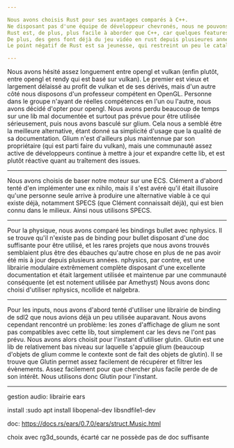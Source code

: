 ```yaml
---

Nous avons choisis Rust pour ses avantages comparés à C++.
Ne disposant pas d'une équipe de développeur chevronés, nous ne pouvons nous permettre de perdre du temps sur des erreures de pointeur, d'allocation mémoire, ou de messages peu clairs de la part du compilateur.
Rust est, de plus, plus facile à aborder que C++, car quelques features du langage couvrent de nombreuses autres features de C++, ainsi que pour les raisons citées précedements.
De plus, des gens font déjà du jeu vidéo en rust depuis plusieures années, et Clément étudiait déjà Amethyst, un moteur de jeu open source en Rust.
Le point négatif de Rust est sa jeunesse, qui restreint un peu le catalogue de libs disponibles. Néanmoins, tout ce dont on a besoin existe (car comme mentionné précedement, des gens font déjà du jeu vidéo en rust depuis longtemps).

---
```


Nous avons hésité assez longuement entre opengl et vulkan (enfin plutôt, entre opengl et rendy qui est basé sur vulkan).
Le premier est vieux et largement délaissé au profit de vulkan et de ses dérivés, mais d'un autre côté nous disposons d'un professeur compétent en OpenGL.
Personne dans le groupe n'ayant de réelles compétences en l'un ou l'autre, nous avons décidé d'opter pour opengl.
Nous avons perdu beaucoup de temps sur une lib mal documentée et surtout pas prévue pour être utilisée sérieusement, puis nous avons basculé sur glium. Cela nous a semblé être la meilleure alternative, étant donné sa simplicité d'usage que la qualité de sa documentation.
Glium n'est d'ailleurs plus maintennue par son propriétaire (qui est parti faire du vulkan), mais une communauté assez active de développeurs continue à mettre à jour et expandre cette lib, et est plutôt réactive quant au traîtement des issues.

---

Nous avons choisis de baser notre moteur sur une ECS.
Clément a d'abord tenté d'en implémenter une ex nihilo, mais il s'est avéré qu'il était illusoire qu'une personne seule arrive à produire une alternative viable à ce qui existe déjà, notamment SPECS (que Clément connaissait déjà), qui est bien connu dans le milieux.
Ainsi nous utilisons SPECS.

---

Pour la physique, nous avons comparé les bindings bullet avec nphysics.
Il se trouve qu'il n'existe pas de binding pour bullet disposant d'une doc suffisante pour être utilisé, et les rares projets que nous avons trouvés semblaient plus être des ébauches qu'autre chose en plus de ne pas avoir été mis à jour depuis plusieurs années.
nphysics, par contre, est une librairie modulaire extrêmement complète disposant d'une excellente documentation et était largement utilisée et maintenue par une communauté conséquente (et est notement utilisée par Amethyst)
Nous avons donc choisi d'utiliser nphysics, ncollide et nalgebra.

---

Pour les inputs, nous avons d'abord tenté d'utiliser une librairie de binding de sdl2 que nous avions déjà un peu utilisée auparavant.
Nous avons cependant rencontré un problème: les zones d'affichage de glium ne sont pas compatibles avec cette lib, tout simplement car les devs ne l'ont pas prévu.
Nous avons alors choisit pour l'instant d'utiliser glutin.
Glutin est une lib de relativement bas niveau sur laquelle s'appuie glium (beaucoup d'objets de glium comme le contexte sont de fait des objets de glutin).
Il se trouve que Glutin permet assez facilement de récupérer et filtrer les évènements. Assez facilement pour que chercher plus facile perde de de son intérêt.
Nous utilisons donc Glutin pour l'instant.

---
gestion audio: librairie ears

install :sudo apt install libopenal-dev libsndfile1-dev

doc: https://docs.rs/ears/0.7.0/ears/struct.Music.html

choix avec rg3d_sounds, écarté car ne possède pas de doc suffisante
